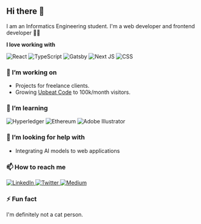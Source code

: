 ## Hi there 👋

I am an Informatics Engineering student. I'm a web developer and frontend developer 🕺🏽

**I love working with**

<div display="flex">
  <img src="https://img.shields.io/badge/react-%2320232a.svg?style=for-the-badge&logo=react&logoColor=%2361DAFB" alt="React"/>
  <img src="https://img.shields.io/badge/typescript-%23007ACC.svg?style=for-the-badge&logo=typescript&logoColor=white" alt="TypeScript"/>
  <img src="https://img.shields.io/badge/Gatsby-%23663399.svg?style=for-the-badge&logo=gatsby&logoColor=white" alt="Gatsby"/>
  <img src="https://img.shields.io/badge/Next-black?style=for-the-badge&logo=next.js&logoColor=white" alt="Next JS"/>
  <img src="https://img.shields.io/badge/css3-%231572B6.svg?style=for-the-badge&logo=css3&logoColor=white" alt="CSS"/>
</div>

### 🔭 I’m working on

- Projects for freelance clients.
- Growing [Upbeat Code](https://www.upbeatcode.com) to 100k/month visitors.

### 🌱 I’m learning

<div display="flex">
  <img src="https://img.shields.io/badge/hyperledger-2F3134?style=for-the-badge&logo=hyperledger&logoColor=white" alt="Hyperledger"/>
  <img src="https://img.shields.io/badge/Ethereum-3C3C3D?style=for-the-badge&logo=Ethereum&logoColor=white" alt="Ethereum"/>
  <img src="https://img.shields.io/badge/adobe%20illustrator-%23FF9A00.svg?style=for-the-badge&logo=adobe%20illustrator&logoColor=white" alt="Adobe Illustrator"/>
</div>

### 🤔 I’m looking for help with

- Integrating AI models to web applications

### 📫 How to reach me

<div display="flex">
  <a href="https://docs.google.com/forms/d/e/1FAIpQLSfBBa3R5_qhmyzxGNVp9vetDXt4oEGYPGRDlcuLf5kQFa1GJA/viewform?usp=sf_link">
    <img src="https://img.shields.io/badge/linkedin-%230077B5.svg?style=for-the-badge&logo=linkedin&logoColor=white" alt="LinkedIn"/>
  </a>
  <a href="https://www.instagram.com/bramastaah?igsh=MXg4azVmazRzN2Vpdg==">
    <img src="https://img.shields.io/badge/instagram-%231DA1F2.svg?style=for-the-badge&logo=Twitter&logoColor=white" alt="Twitter"/>
  </a>
  <a href="https://wa.me/+6285760199917">
    <img src="https://img.shields.io/badge/whatshapp-%231DA1F2.svg?style=for-the-badge&logo=Twitter&logoColor=white" alt="Medium"/>
  </a>
</div>

### ⚡ Fun fact

I'm definitely not a cat person.
